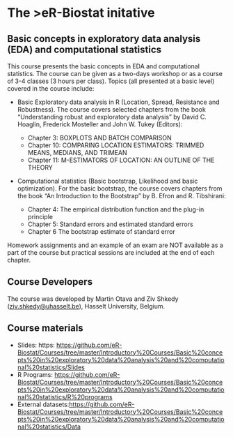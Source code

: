# The >eR-Biostat initative
## Basic concepts in exploratory data analysis (EDA) and computational statistics

This course presents the basic concepts in EDA and computational statistics. The course can be given as a  two-days workshop or as a course of 3-4 classes (3 hours per class).  Topics (all presented at a basic level) covered in the course include:

* Basic Exploratory data analysis in R (Location, Spread, Resistance and Robustness). The course covers selected chapters from the book “Understanding robust and exploratory data analysis” by David C. Hoaglin, Frederick Mosteller and John W. Tukey (Editors): 
  + Chapter 3: BOXPLOTS AND BATCH COMPARISON
  + Chapter 10: COMPARING LOCATION ESTIMATORS: TRIMMED MEANS, MEDIANS, AND TRIMEAN
  + Chapter 11: M-ESTIMATORS OF LOCATION: AN OUTLINE OF THE THEORY

* Computational statistics (Basic bootstrap, Likelihood and basic optimization). For the basic bootstrap, the course covers chapters from the book  “An Introduction to the Bootstrap” by B. Efron and R. Tibshirani:
  + Chapter 4: The empirical distribution function and the plug-in principle 
  + Chapter 5: Standard errors and estimated standard errors 
  + Chapter 6 The bootstrap estimate of standard error

Homework assignments and an example of an exam are NOT available as a part of the course but practical sessions are included at the end of each chapter.

## Course Developers
The course was developed by Martin Otava and Ziv Shkedy (ziv.shkedy@uhasselt.be), Hasselt University, Belgium.

## Course materials
* Slides: https: https://github.com/eR-Biostat/Courses/tree/master/Introductory%20Courses/Basic%20concepts%20in%20exploratory%20data%20analysis%20and%20computational%20statistics/Slides
* R Programs: https://github.com/eR-Biostat/Courses/tree/master/Introductory%20Courses/Basic%20concepts%20in%20exploratory%20data%20analysis%20and%20computational%20statistics/R%20programs
* External datasets:https://github.com/eR-Biostat/Courses/tree/master/Introductory%20Courses/Basic%20concepts%20in%20exploratory%20data%20analysis%20and%20computational%20statistics/Data
